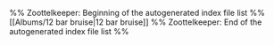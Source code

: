 %% Zoottelkeeper: Beginning of the autogenerated index file list  %%
 [[Albums/12 bar bruise|12 bar bruise]]
%% Zoottelkeeper: End of the autogenerated index file list  %%
